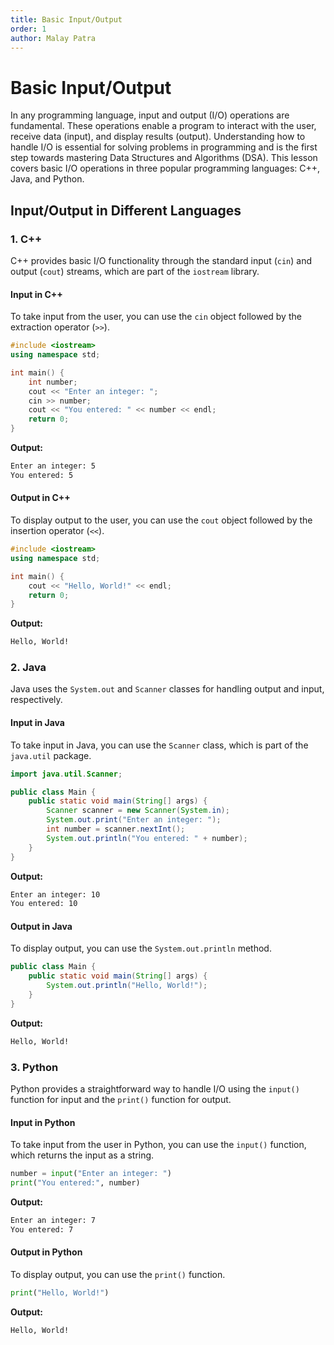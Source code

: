 ```yaml
---
title: Basic Input/Output
order: 1
author: Malay Patra
---
```


# Basic Input/Output

In any programming language, input and output (I/O) operations are fundamental. These operations enable a program to interact with the user, receive data (input), and display results (output). Understanding how to handle I/O is essential for solving problems in programming and is the first step towards mastering Data Structures and Algorithms (DSA). This lesson covers basic I/O operations in three popular programming languages: C++, Java, and Python.

## Input/Output in Different Languages

### 1. C++

C++ provides basic I/O functionality through the standard input (`cin`) and output (`cout`) streams, which are part of the `iostream` library.

#### Input in C++

To take input from the user, you can use the `cin` object followed by the extraction operator (`>>`).

```cpp
#include <iostream>
using namespace std;

int main() {
    int number;
    cout << "Enter an integer: ";
    cin >> number;
    cout << "You entered: " << number << endl;
    return 0;
}
```

**Output:**
```bash
Enter an integer: 5
You entered: 5
```

#### Output in C++

To display output to the user, you can use the `cout` object followed by the insertion operator (`<<`).

```cpp
#include <iostream>
using namespace std;

int main() {
    cout << "Hello, World!" << endl;
    return 0;
}
```

**Output:**
```bash
Hello, World!
```

### 2. Java

Java uses the `System.out` and `Scanner` classes for handling output and input, respectively.

#### Input in Java

To take input in Java, you can use the `Scanner` class, which is part of the `java.util` package.

```java
import java.util.Scanner;

public class Main {
    public static void main(String[] args) {
        Scanner scanner = new Scanner(System.in);
        System.out.print("Enter an integer: ");
        int number = scanner.nextInt();
        System.out.println("You entered: " + number);
    }
}
```

**Output:**
```bash
Enter an integer: 10
You entered: 10
```

#### Output in Java

To display output, you can use the `System.out.println` method.

```java
public class Main {
    public static void main(String[] args) {
        System.out.println("Hello, World!");
    }
}
```

**Output:**
```bash
Hello, World!
```

### 3. Python

Python provides a straightforward way to handle I/O using the `input()` function for input and the `print()` function for output.

#### Input in Python

To take input from the user in Python, you can use the `input()` function, which returns the input as a string.

```python
number = input("Enter an integer: ")
print("You entered:", number)
```

**Output:**
```bash
Enter an integer: 7
You entered: 7
```

#### Output in Python

To display output, you can use the `print()` function.

```python
print("Hello, World!")
```

**Output:**
```bash
Hello, World!
```